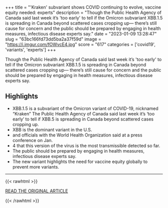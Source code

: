 +++
title = "'Kraken' subvariant shows COVID continuing to evolve, vaccine equity needed: experts"
description = "Though the Public Health Agency of Canada said last week it’s 'too early' to tell if the Omicron subvariant XBB.1.5 is spreading in Canada beyond scattered cases cropping up— there’s still cause for concern and the public should be prepared by engaging in health measures, infectious disease experts say."
date = "2023-01-09 13:28:47"
slug = "63bc166fd73dd5ba2a37f59d"
image = "https://i.imgur.com/fOWvcE4.jpg"
score = "617"
categories = ['covid19', 'variants', 'experts']
+++

Though the Public Health Agency of Canada said last week it’s 'too early' to tell if the Omicron subvariant XBB.1.5 is spreading in Canada beyond scattered cases cropping up— there’s still cause for concern and the public should be prepared by engaging in health measures, infectious disease experts say.

## Highlights

- XBB.1.5 is a subvariant of the Omicron variant of COVID-19, nicknamed “Kraken” The Public Health Agency of Canada said last week it’s ‘too early’ to tell if XBB.5 is spreading in Canada beyond scattered cases cropping up.
- XBB is the dominant variant in the U.S.
- and officials with the World Health Organization said at a press conference on Jan.
- 4 that this version of the virus is the most transmissible detected so far.
- The public should be prepared by engaging in health measures, infectious disease experts say.
- The new variant highlights the need for vaccine equity globally to prevent more variants.

---

{{< rawhtml >}}
  <p class="article-category">
    <a target="_blank" href="https://www.ctvnews.ca/health/coronavirus/kraken-subvariant-shows-covid-continuing-to-evolve-vaccine-equity-needed-experts-1.6222222">READ THE ORIGINAL ARTICLE</a>
  </p>
{{< /rawhtml >}}
